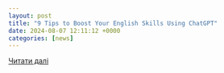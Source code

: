 ```yaml
---
layout: post
title: "9 Tips to Boost Your English Skills Using ChatGPT"
date: 2024-08-07 12:11:12 +0000
categories: [news]
---
```


[Читати далі](https://timesofindia.indiatimes.com/education/web-stories/9-tips-to-boost-your-english-skills-using-chatgpt/photostory/112345605.cms)
